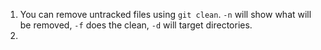 1. You can remove untracked files using `git clean`. `-n` will show what will be removed, `-f` does the clean, `-d` will target directories.
1.
